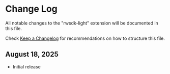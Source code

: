 # Change Log

All notable changes to the "rwsdk-light" extension will be documented in this file.

Check [Keep a Changelog](http://keepachangelog.com/) for recommendations on how to structure this file.

## August 18, 2025

- Initial release
